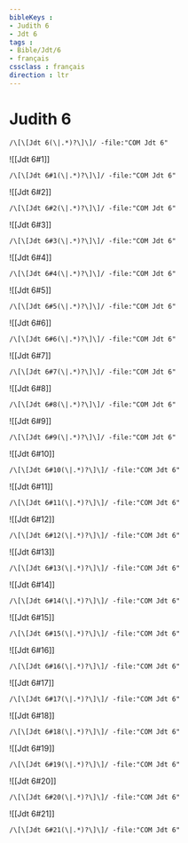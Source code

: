 ```yaml
---
bibleKeys : 
- Judith 6
- Jdt 6
tags : 
- Bible/Jdt/6
- français
cssclass : français
direction : ltr
---
```


# Judith 6

```query
/\[\[Jdt 6(\|.*)?\]\]/ -file:"COM Jdt 6"
```



![[Jdt 6#1]]

```query
/\[\[Jdt 6#1(\|.*)?\]\]/ -file:"COM Jdt 6"
```

![[Jdt 6#2]]

```query
/\[\[Jdt 6#2(\|.*)?\]\]/ -file:"COM Jdt 6"
```

![[Jdt 6#3]]

```query
/\[\[Jdt 6#3(\|.*)?\]\]/ -file:"COM Jdt 6"
```

![[Jdt 6#4]]

```query
/\[\[Jdt 6#4(\|.*)?\]\]/ -file:"COM Jdt 6"
```

![[Jdt 6#5]]

```query
/\[\[Jdt 6#5(\|.*)?\]\]/ -file:"COM Jdt 6"
```

![[Jdt 6#6]]

```query
/\[\[Jdt 6#6(\|.*)?\]\]/ -file:"COM Jdt 6"
```

![[Jdt 6#7]]

```query
/\[\[Jdt 6#7(\|.*)?\]\]/ -file:"COM Jdt 6"
```

![[Jdt 6#8]]

```query
/\[\[Jdt 6#8(\|.*)?\]\]/ -file:"COM Jdt 6"
```

![[Jdt 6#9]]

```query
/\[\[Jdt 6#9(\|.*)?\]\]/ -file:"COM Jdt 6"
```

![[Jdt 6#10]]

```query
/\[\[Jdt 6#10(\|.*)?\]\]/ -file:"COM Jdt 6"
```

![[Jdt 6#11]]

```query
/\[\[Jdt 6#11(\|.*)?\]\]/ -file:"COM Jdt 6"
```

![[Jdt 6#12]]

```query
/\[\[Jdt 6#12(\|.*)?\]\]/ -file:"COM Jdt 6"
```

![[Jdt 6#13]]

```query
/\[\[Jdt 6#13(\|.*)?\]\]/ -file:"COM Jdt 6"
```

![[Jdt 6#14]]

```query
/\[\[Jdt 6#14(\|.*)?\]\]/ -file:"COM Jdt 6"
```

![[Jdt 6#15]]

```query
/\[\[Jdt 6#15(\|.*)?\]\]/ -file:"COM Jdt 6"
```

![[Jdt 6#16]]

```query
/\[\[Jdt 6#16(\|.*)?\]\]/ -file:"COM Jdt 6"
```

![[Jdt 6#17]]

```query
/\[\[Jdt 6#17(\|.*)?\]\]/ -file:"COM Jdt 6"
```

![[Jdt 6#18]]

```query
/\[\[Jdt 6#18(\|.*)?\]\]/ -file:"COM Jdt 6"
```

![[Jdt 6#19]]

```query
/\[\[Jdt 6#19(\|.*)?\]\]/ -file:"COM Jdt 6"
```

![[Jdt 6#20]]

```query
/\[\[Jdt 6#20(\|.*)?\]\]/ -file:"COM Jdt 6"
```

![[Jdt 6#21]]

```query
/\[\[Jdt 6#21(\|.*)?\]\]/ -file:"COM Jdt 6"
```

